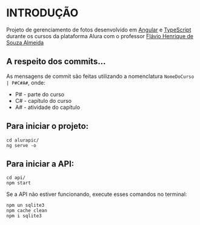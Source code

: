 # INTRODUÇÃO
Projeto de gerenciamento de fotos desenvolvido em [Angular](https://angular.io/) e [TypeScript](https://www.typescriptlang.org/) 
durante os cursos da plataforma Alura com o professor [Flávio Henrique de Souza Almeida](http://cangaceirojavascript.com.br/sobre/)

## A respeito dos commits...
As mensagens de commit são feitas utilizando a nomenclatura `NomeDoCurso | P#C#A#`, onde:
* P# - parte do curso
* C# - capítulo do curso
* A# - atividade do capítulo

## Para iniciar o projeto:
```
cd alurapic/
ng serve -o
```

## Para iniciar a API:
```
cd api/
npm start
```

Se a API não estiver funcionando, execute esses comandos no terminal:
```
npm un sqlite3
npm cache clean
npm i sqlite3
```
